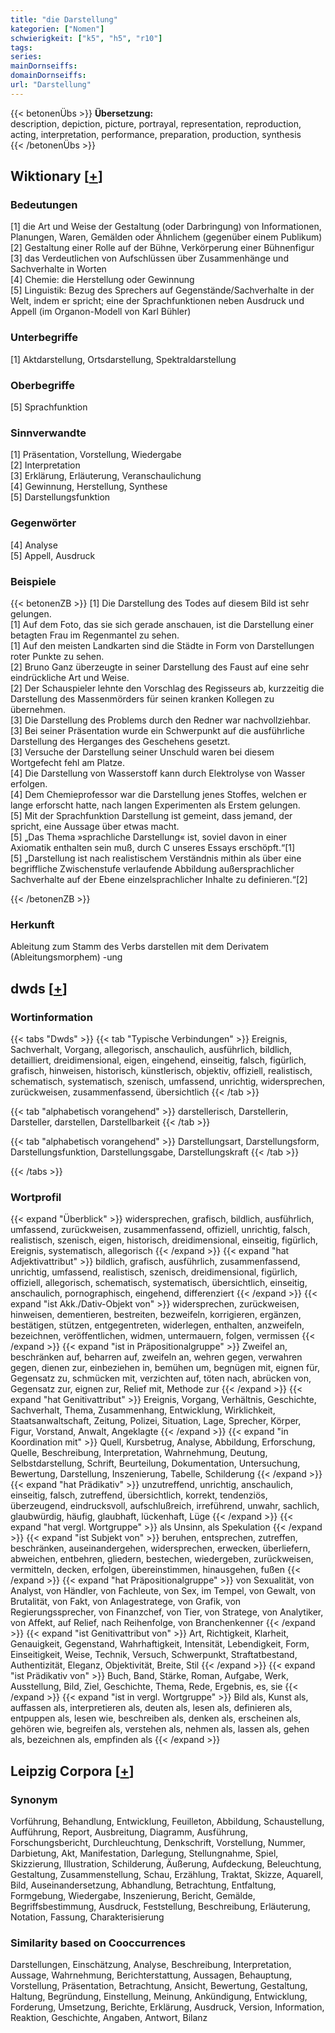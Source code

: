 ```yaml
---
title: "die Darstellung"
kategorien: ["Nomen"]
schwierigkeit: ["k5", "h5", "r10"]
tags:
series:
mainDornseiffs:
domainDornseiffs:
url: "Darstellung"
---
```


{{< betonenÜbs >}}
**Übersetzung:**  
description, depiction, picture, portrayal, representation, reproduction, acting, interpretation, performance, preparation, production, synthesis  
{{< /betonenÜbs >}}

## Wiktionary [[+](https://de.wiktionary.org/wiki/Darstellung)]

### Bedeutungen
[1] die Art und Weise der Gestaltung (oder Darbringung) von Informationen, Planungen, Waren, Gemälden oder Ähnlichem (gegenüber einem Publikum)  
[2] Gestaltung einer Rolle auf der Bühne, Verkörperung einer Bühnenfigur  
[3] das Verdeutlichen von Aufschlüssen über Zusammenhänge und Sachverhalte in Worten  
[4] Chemie: die Herstellung oder Gewinnung  
[5] Linguistik: Bezug des Sprechers auf Gegenstände/Sachverhalte in der Welt, indem er spricht; eine der Sprachfunktionen neben Ausdruck und Appell (im Organon-Modell von Karl Bühler)  

### Unterbegriffe
[1] Aktdarstellung, Ortsdarstellung, Spektraldarstellung  

### Oberbegriffe
[5] Sprachfunktion  

### Sinnverwandte
[1] Präsentation, Vorstellung, Wiedergabe  
[2] Interpretation  
[3] Erklärung, Erläuterung, Veranschaulichung  
[4] Gewinnung, Herstellung, Synthese  
[5] Darstellungsfunktion  

### Gegenwörter
[4] Analyse  
[5] Appell, Ausdruck  

### Beispiele
{{< betonenZB >}}
[1] Die Darstellung des Todes auf diesem Bild ist sehr gelungen.  
[1] Auf dem Foto, das sie sich gerade anschauen, ist die Darstellung einer betagten Frau im Regenmantel zu sehen.  
[1] Auf den meisten Landkarten sind die Städte in Form von Darstellungen roter Punkte zu sehen.  
[2] Bruno Ganz überzeugte in seiner Darstellung des Faust auf eine sehr eindrückliche Art und Weise.  
[2] Der Schauspieler lehnte den Vorschlag des Regisseurs ab, kurzzeitig die Darstellung des Massenmörders für seinen kranken Kollegen zu übernehmen.  
[3] Die Darstellung des Problems durch den Redner war nachvollziehbar.  
[3] Bei seiner Präsentation wurde ein Schwerpunkt auf die ausführliche Darstellung des Herganges des Geschehens gesetzt.  
[3] Versuche der Darstellung seiner Unschuld waren bei diesem Wortgefecht fehl am Platze.  
[4] Die Darstellung von Wasserstoff kann durch Elektrolyse von Wasser erfolgen.  
[4] Dem Chemieprofessor war die Darstellung jenes Stoffes, welchen er lange erforscht hatte, nach langen Experimenten als Erstem gelungen.  
[5] Mit der Sprachfunktion Darstellung ist gemeint, dass jemand, der spricht, eine Aussage über etwas macht.  
[5] „Das Thema »sprachliche Darstellung« ist, soviel davon in einer Axiomatik enthalten sein muß, durch C unseres Essays erschöpft.“[1]  
[5] „Darstellung ist nach realistischem Verständnis mithin als über eine begriffliche Zwischenstufe verlaufende Abbildung außersprachlicher Sachverhalte auf der Ebene einzelsprachlicher Inhalte zu definieren.“[2]  

{{< /betonenZB >}}
### Herkunft
Ableitung zum Stamm des Verbs darstellen mit dem Derivatem (Ableitungsmorphem) -ung  



## dwds [[+](https://www.dwds.de/wb/Darstellung)]

### Wortinformation
{{< tabs "Dwds" >}}
{{< tab "Typische Verbindungen" >}}
Ereignis, Sachverhalt, Vorgang, allegorisch, anschaulich, ausführlich, bildlich, detailliert, dreidimensional, eigen, eingehend, einseitig, falsch, figürlich, grafisch, hinweisen, historisch, künstlerisch, objektiv, offiziell, realistisch, schematisch, systematisch, szenisch, umfassend, unrichtig, widersprechen, zurückweisen, zusammenfassend, übersichtlich
{{< /tab >}}

{{< tab "alphabetisch vorangehend" >}}
darstellerisch, Darstellerin, Darsteller, darstellen, Darstellbarkeit
{{< /tab >}}

{{< tab "alphabetisch vorangehend" >}}
Darstellungsart, Darstellungsform, Darstellungsfunktion, Darstellungsgabe, Darstellungskraft
{{< /tab >}}

{{< /tabs >}}

### Wortprofil
{{< expand "Überblick" >}} widersprechen, grafisch, bildlich, ausführlich, umfassend, zurückweisen, zusammenfassend, offiziell, unrichtig, falsch, realistisch, szenisch, eigen, historisch, dreidimensional, einseitig, figürlich, Ereignis, systematisch, allegorisch {{< /expand >}}
{{< expand "hat Adjektivattribut" >}} bildlich, grafisch, ausführlich, zusammenfassend, unrichtig, umfassend, realistisch, szenisch, dreidimensional, figürlich, offiziell, allegorisch, schematisch, systematisch, übersichtlich, einseitig, anschaulich, pornographisch, eingehend, differenziert {{< /expand >}}
{{< expand "ist Akk./Dativ-Objekt von" >}} widersprechen, zurückweisen, hinweisen, dementieren, bestreiten, bezweifeln, korrigieren, ergänzen, bestätigen, stützen, entgegentreten, widerlegen, enthalten, anzweifeln, bezeichnen, veröffentlichen, widmen, untermauern, folgen, vermissen {{< /expand >}}
{{< expand "ist in Präpositionalgruppe" >}} Zweifel an, beschränken auf, beharren auf, zweifeln an, wehren gegen, verwahren gegen, dienen zur, einbeziehen in, bemühen um, begnügen mit, eignen für, Gegensatz zu, schmücken mit, verzichten auf, töten nach, abrücken von, Gegensatz zur, eignen zur, Relief mit, Methode zur {{< /expand >}}
{{< expand "hat Genitivattribut" >}} Ereignis, Vorgang, Verhältnis, Geschichte, Sachverhalt, Thema, Zusammenhang, Entwicklung, Wirklichkeit, Staatsanwaltschaft, Zeitung, Polizei, Situation, Lage, Sprecher, Körper, Figur, Vorstand, Anwalt, Angeklagte {{< /expand >}}
{{< expand "in Koordination mit" >}} Quell, Kursbetrug, Analyse, Abbildung, Erforschung, Quelle, Beschreibung, Interpretation, Wahrnehmung, Deutung, Selbstdarstellung, Schrift, Beurteilung, Dokumentation, Untersuchung, Bewertung, Darstellung, Inszenierung, Tabelle, Schilderung {{< /expand >}}
{{< expand "hat Prädikativ" >}} unzutreffend, unrichtig, anschaulich, einseitig, falsch, zutreffend, übersichtlich, korrekt, tendenziös, überzeugend, eindrucksvoll, aufschlußreich, irreführend, unwahr, sachlich, glaubwürdig, häufig, glaubhaft, lückenhaft, Lüge {{< /expand >}}
{{< expand "hat vergl. Wortgruppe" >}} als Unsinn, als Spekulation {{< /expand >}}
{{< expand "ist Subjekt von" >}} beruhen, entsprechen, zutreffen, beschränken, auseinandergehen, widersprechen, erwecken, überliefern, abweichen, entbehren, gliedern, bestechen, wiedergeben, zurückweisen, vermitteln, decken, erfolgen, übereinstimmen, hinausgehen, fußen {{< /expand >}}
{{< expand "hat Präpositionalgruppe" >}} von Sexualität, von Analyst, von Händler, von Fachleute, von Sex, im Tempel, von Gewalt, von Brutalität, von Fakt, von Anlagestratege, von Grafik, von Regierungssprecher, von Finanzchef, von Tier, von Stratege, von Analytiker, von Affekt, auf Relief, nach Reihenfolge, von Branchenkenner {{< /expand >}}
{{< expand "ist Genitivattribut von" >}} Art, Richtigkeit, Klarheit, Genauigkeit, Gegenstand, Wahrhaftigkeit, Intensität, Lebendigkeit, Form, Einseitigkeit, Weise, Technik, Versuch, Schwerpunkt, Straftatbestand, Authentizität, Eleganz, Objektivität, Breite, Stil {{< /expand >}}
{{< expand "ist Prädikativ von" >}} Buch, Band, Stärke, Roman, Aufgabe, Werk, Ausstellung, Bild, Ziel, Geschichte, Thema, Rede, Ergebnis, es, sie {{< /expand >}}
{{< expand "ist in vergl. Wortgruppe" >}} Bild als, Kunst als, auffassen als, interpretieren als, deuten als, lesen als, definieren als, entpuppen als, lesen wie, beschreiben als, denken als, erscheinen als, gehören wie, begreifen als, verstehen als, nehmen als, lassen als, gehen als, bezeichnen als, empfinden als {{< /expand >}}

## Leipzig Corpora [[+](https://corpora.uni-leipzig.de/en/res?word=Darstellung&corpusId=deu_newscrawl-public_2018)]


### Synonym
Vorführung, Behandlung, Entwicklung, Feuilleton, Abbildung, Schaustellung, Aufführung, Report, Ausbreitung, Diagramm, Ausführung, Forschungsbericht, Durchleuchtung, Denkschrift, Vorstellung, Nummer, Darbietung, Akt, Manifestation, Darlegung, Stellungnahme, Spiel, Skizzierung, Illustration, Schilderung, Äußerung, Aufdeckung, Beleuchtung, Gestaltung, Zusammenstellung, Schau, Erzählung, Traktat, Skizze, Aquarell, Bild, Auseinandersetzung, Abhandlung, Betrachtung, Entfaltung, Formgebung, Wiedergabe, Inszenierung, Bericht, Gemälde, Begriffsbestimmung, Ausdruck, Feststellung, Beschreibung, Erläuterung, Notation, Fassung, Charakterisierung


### Similarity based on Cooccurrences
Darstellungen, Einschätzung, Analyse, Beschreibung, Interpretation, Aussage, Wahrnehmung, Berichterstattung, Aussagen, Behauptung, Vorstellung, Präsentation, Betrachtung, Ansicht, Bewertung, Gestaltung, Haltung, Begründung, Einstellung, Meinung, Ankündigung, Entwicklung, Forderung, Umsetzung, Berichte, Erklärung, Ausdruck, Version, Information, Reaktion, Geschichte, Angaben, Antwort, Bilanz

